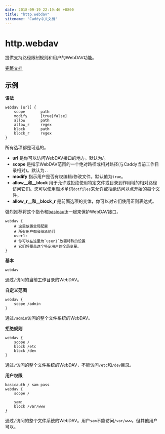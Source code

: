 ```yaml
---
date: 2018-09-19 22:19:46 +0800
title: "http.webdav"
sitename: "Caddy中文文档"
---
```


# http.webdav

提供支持路径限制规则和用户的WebDAV功能。

[完整文档](https://github.com/hacdias/caddy-webdav/blob/master/README.md)

## 示例

__语法__

```caddy
webdav [url] {
    scope       path
    modify      [true|false]
    allow       path
    allow_r     regex
    block       path
    block_r     regex
}
```

所有选项都是可选的。

* __url__ 是你可以访问WebDAV接口的地方。默认为/。
* __scope__ 是指示WebDAV范围的一个绝对路径或相对路径(与Caddy当前工作目录相对)。默认为`.`.
* __modify__ 指示用户是否有权编辑/修改文件。默认值为`true`。
* __allow__和__block__ 用于允许或拒绝使用特定文件或目录到作用域的相对路径访问它们。您可以使用魔术单词`dotfiles`来允许或拒绝访问以点开始的每个文件。
* __allow_r__和__block_r__ 是前面选项的变体，你可以对它们使用正则表达式。

强烈推荐将这个指令和[basicauth](http.basicauth.md)一起来保护WebDAV接口。

```caddy
webdav {
    # 这里放置全局配置
    # 所有用户都会继承他们
    user1:
    # 你可以在这里为`user1`放置特殊的设置
    # 它们将覆盖这个特定用户的全局变量。
}
```


__基本__

```caddy
webdav
```

通过`/`访问的当前工作目录的WebDAV。

__自定义范围__

```caddy
webdav {
    scope /admin
}
```

通过`/admin`访问的整个文件系统的WebDAV。

__拒绝规则__

```caddy
webdav {
    scope /
    block /etc
    block /dev
}
```

通过`/`访问的整个文件系统的WebDAV，不能访问`/etc`和`/dev`目录。

__用户权限__

```caddy
basicauth / sam pass
webdav {
    scope /
    
    sam:
    block /var/www
}
```

通过`/`访问的整个文件系统的WebDAV。用户`sam`不能访问`/var/www`，但其他用户可以。
